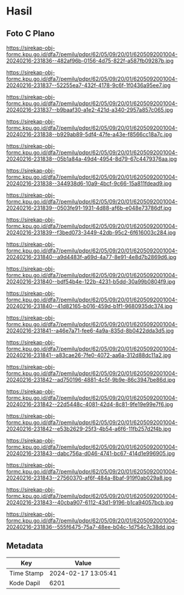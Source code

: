 # Hasil

## Foto C Plano

https://sirekap-obj-formc.kpu.go.id/dfa7/pemilu/pdpr/62/05/09/20/01/6205092001004-20240216-231836--482af96b-0156-4d75-822f-a587fb09287b.jpg

https://sirekap-obj-formc.kpu.go.id/dfa7/pemilu/pdpr/62/05/09/20/01/6205092001004-20240216-231837--52255ea7-432f-4178-9c6f-1f0436a95ee7.jpg

https://sirekap-obj-formc.kpu.go.id/dfa7/pemilu/pdpr/62/05/09/20/01/6205092001004-20240216-231837--b9baaf30-a1e2-421d-a340-2957a857c065.jpg

https://sirekap-obj-formc.kpu.go.id/dfa7/pemilu/pdpr/62/05/09/20/01/6205092001004-20240216-231838--b929ab89-5df4-47fe-a43e-f8566cc18a7c.jpg

https://sirekap-obj-formc.kpu.go.id/dfa7/pemilu/pdpr/62/05/09/20/01/6205092001004-20240216-231838--05b1a84a-49d4-4954-8d79-67c4479376aa.jpg

https://sirekap-obj-formc.kpu.go.id/dfa7/pemilu/pdpr/62/05/09/20/01/6205092001004-20240216-231838--344938d6-10a9-4bcf-9c66-15a811fdead9.jpg

https://sirekap-obj-formc.kpu.go.id/dfa7/pemilu/pdpr/62/05/09/20/01/6205092001004-20240216-231839--0503fe91-1931-4d88-af6b-e048e73786df.jpg

https://sirekap-obj-formc.kpu.go.id/dfa7/pemilu/pdpr/62/05/09/20/01/6205092001004-20240216-231839--f3bed073-3449-42db-95c2-6f616003c284.jpg

https://sirekap-obj-formc.kpu.go.id/dfa7/pemilu/pdpr/62/05/09/20/01/6205092001004-20240216-231840--a9d4483f-a69d-4a77-8e91-4e8d7b2869d6.jpg

https://sirekap-obj-formc.kpu.go.id/dfa7/pemilu/pdpr/62/05/09/20/01/6205092001004-20240216-231840--bdf54b4e-122b-4231-b5dd-30a99b0804f9.jpg

https://sirekap-obj-formc.kpu.go.id/dfa7/pemilu/pdpr/62/05/09/20/01/6205092001004-20240216-231840--41d82165-b016-459d-b1f1-9680935dc374.jpg

https://sirekap-obj-formc.kpu.go.id/dfa7/pemilu/pdpr/62/05/09/20/01/6205092001004-20240216-231841--a46e7a71-fee6-4a9a-835d-8b0422dda3d5.jpg

https://sirekap-obj-formc.kpu.go.id/dfa7/pemilu/pdpr/62/05/09/20/01/6205092001004-20240216-231841--a83cae26-7fe0-4072-aa6a-312d88dc11a2.jpg

https://sirekap-obj-formc.kpu.go.id/dfa7/pemilu/pdpr/62/05/09/20/01/6205092001004-20240216-231842--ad750196-4881-4c5f-9b9e-86c3947be86d.jpg

https://sirekap-obj-formc.kpu.go.id/dfa7/pemilu/pdpr/62/05/09/20/01/6205092001004-20240216-231842--22d5448c-4081-42d4-8c81-9fe19e99e7f6.jpg

https://sirekap-obj-formc.kpu.go.id/dfa7/pemilu/pdpr/62/05/09/20/01/6205092001004-20240216-231842--e53b2629-25f3-4b54-a6f6-11fb257d2f4b.jpg

https://sirekap-obj-formc.kpu.go.id/dfa7/pemilu/pdpr/62/05/09/20/01/6205092001004-20240216-231843--dabc756a-d046-4741-bc67-414d1e996905.jpg

https://sirekap-obj-formc.kpu.go.id/dfa7/pemilu/pdpr/62/05/09/20/01/6205092001004-20240216-231843--27560370-af6f-484a-8baf-919f0ab029a8.jpg

https://sirekap-obj-formc.kpu.go.id/dfa7/pemilu/pdpr/62/05/09/20/01/6205092001004-20240216-231843--40cba907-6112-43d1-9196-b1ca94057bcb.jpg

https://sirekap-obj-formc.kpu.go.id/dfa7/pemilu/pdpr/62/05/09/20/01/6205092001004-20240216-231836--555f6475-75a7-48ee-b04c-1d754c7c38dd.jpg


## Metadata

| Key        | Value               |
| ---------- | ------------------- |
| Time Stamp | 2024-02-17 13:05:41 |
| Kode Dapil | 6201                |



